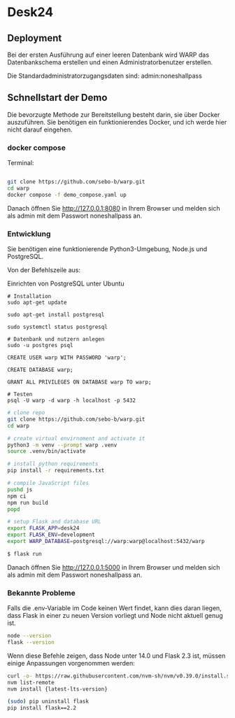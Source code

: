 # Desk24
## Deployment

Bei der ersten Ausführung auf einer leeren Datenbank wird WARP das Datenbankschema erstellen und einen Administratorbenutzer erstellen.

Die Standardadministratorzugangsdaten sind: admin:noneshallpass

## Schnellstart der Demo

Die bevorzugte Methode zur Bereitstellung besteht darin, sie über Docker auszuführen. Sie benötigen ein funktionierendes Docker, und ich werde hier nicht darauf eingehen.

### docker compose

Terminal: 
``` bash

git clone https://github.com/sebo-b/warp.git
cd warp
docker compose -f demo_compose.yaml up
```

Danach öffnen Sie http://127.0.0.1:8080 in Ihrem Browser und melden sich als admin mit dem Passwort noneshallpass an.

### Entwicklung

Sie benötigen eine funktionierende Python3-Umgebung, Node.js und PostgreSQL.

Von der Befehlszeile aus:

Einrichten von PostgreSQL unter Ubuntu
```
# Installation
sudo apt-get update

sudo apt-get install postgresql

sudo systemctl status postgresql

# Datenbank und nutzern anlegen
sudo -u postgres psql

CREATE USER warp WITH PASSWORD 'warp';

CREATE DATABASE warp;

GRANT ALL PRIVILEGES ON DATABASE warp TO warp;

# Testen
psql -U warp -d warp -h localhost -p 5432
```

```bash 
# clone repo
git clone https://github.com/sebo-b/warp.git
cd warp

# create virtual envirnoment and activate it
python3 -m venv --prompt warp .venv
source .venv/bin/activate

# install python requirements
pip install -r requirements.txt

# compile JavaScript files
pushd js
npm ci
npm run build
popd

# setup Flask and database URL
export FLASK_APP=desk24
export FLASK_ENV=development
export WARP_DATABASE=postgresql://warp:warp@localhost:5432/warp

$ flask run
```

Danach öffnen Sie http://127.0.0.1:5000 in Ihrem Browser und melden sich als admin mit dem Passwort noneshallpass an.



### Bekannte Probleme
Falls die .env-Variable im Code keinen Wert findet, kann dies daran liegen, dass Flask in einer zu neuen Version vorliegt und Node nicht aktuell genug ist.
```bash
node --version
flask --version
```
Wenn diese Befehle zeigen, dass Node unter 14.0 und Flask 2.3 ist, müssen einige Anpassungen vorgenommen werden:

```bash
curl -o- https://raw.githubusercontent.com/nvm-sh/nvm/v0.39.0/install.sh | bash
nvm list-remote
nvm install {latest-lts-version}

(sudo) pip uninstall flask
pip install flask==2.2
```






